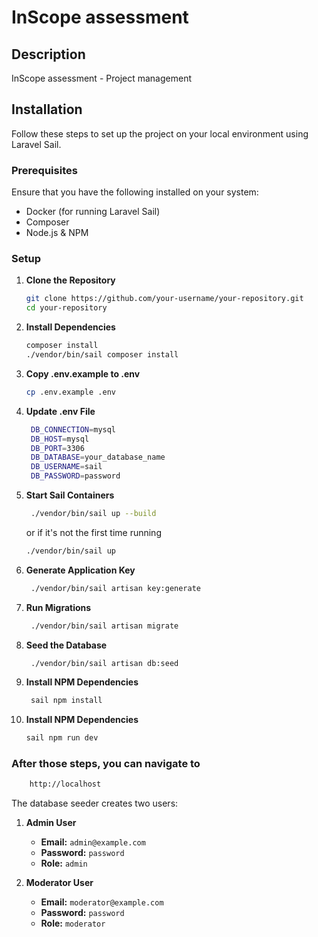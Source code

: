 # InScope assessment

## Description

InScope assessment - Project management

## Installation

Follow these steps to set up the project on your local environment using Laravel Sail.

### Prerequisites

Ensure that you have the following installed on your system:
- Docker (for running Laravel Sail)
- Composer
- Node.js & NPM

### Setup

1. **Clone the Repository**

   ```bash
   git clone https://github.com/your-username/your-repository.git
   cd your-repository
    ```

2. **Install Dependencies**

   ```bash
   composer install
   ./vendor/bin/sail composer install
    ```

3. **Copy .env.example to .env**

   ```bash
   cp .env.example .env
    ```
4. **Update .env File**

   ```bash
    DB_CONNECTION=mysql
    DB_HOST=mysql
    DB_PORT=3306
    DB_DATABASE=your_database_name
    DB_USERNAME=sail
    DB_PASSWORD=password
    ```
5. **Start Sail Containers**

   ```bash
    ./vendor/bin/sail up --build
   ```
   or if it's not the first time running
   ```bash
   ./vendor/bin/sail up
    ```
6. **Generate Application Key**

   ```bash
    ./vendor/bin/sail artisan key:generate
    ```
7. **Run Migrations**

   ```bash
    ./vendor/bin/sail artisan migrate
    ```
8. **Seed the Database**

   ```bash
    ./vendor/bin/sail artisan db:seed
    ```
9. **Install NPM Dependencies**

   ```bash
    sail npm install
    ```
10. **Install NPM Dependencies**

    ```bash
    sail npm run dev
    ```

### After those steps, you can navigate to

```bash
    http://localhost
```

The database seeder creates two users:

1. **Admin User**  
   - **Email:** `admin@example.com`  
   - **Password:** `password`  
   - **Role:** `admin`

2. **Moderator User**  
   - **Email:** `moderator@example.com`  
   - **Password:** `password`  
   - **Role:** `moderator`
